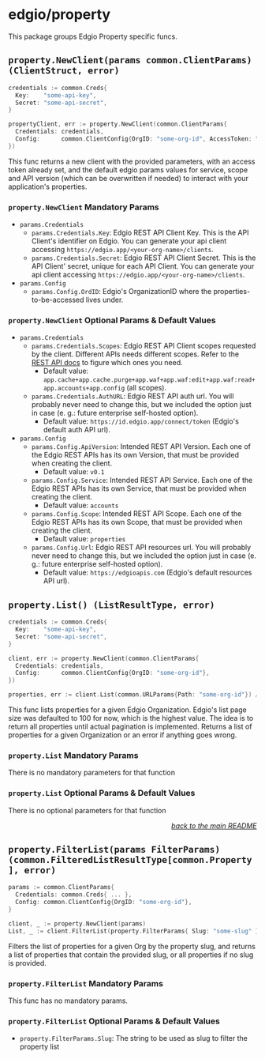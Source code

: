 # edgio/property

This package groups Edgio Property specific funcs.

## `property.NewClient(params common.ClientParams) (ClientStruct, error)`

```go
credentials := common.Creds{
  Key:    "some-api-key",
  Secret: "some-api-secret",
}

propertyClient, err := property.NewClient(common.ClientParams{
  Credentials: credentials,
  Config:      common.ClientConfig{OrgID: "some-org-id", AccessToken: "some-access-token"},
})
```

This func returns a new client with the provided parameters, with an access token already set, and the default edgio params values for service, scope and API version (which can be overwritten if needed) to interact with your application's properties.

### `property.NewClient` Mandatory Params

- `params.Credentials`
  - `params.Credentials.Key`: Edgio REST API Client Key. This is the API Client's identifier on Edgio. You can generate your api client accessing `https://edgio.app/<your-org-name>/clients`.
  - `params.Credentials.Secret`: Edgio REST API Client Secret. This is the API Client' secret, unique for each API Client. You can generate your api client accessing `https://edgio.app/<your-org-name>/clients`.
- `params.Config`
  - `params.Config.OrdID`: Edgio's OrganizationID where the properties-to-be-accessed lives under.

### `property.NewClient` Optional Params & Default Values

- `params.Credentials`
  - `params.Credentials.Scopes`: Edgio REST API Client scopes requested by the client. Different APIs needs different scopes. Refer to the [REST API docs](https://docs.edg.io/rest_api) to figure which ones you need.
    - Default value: `app.cache+app.cache.purge+app.waf+app.waf:edit+app.waf:read+app.accounts+app.config` (all scopes).
  - `params.Credentials.AuthURL`: Edgio REST API auth url. You will probably never need to change this, but we included the option just in case (e. g.: future enterprise self-hosted option).
    - Default value: `https://id.edgio.app/connect/token` (Edgio's default auth API url).
- `params.Config`
  - `params.Config.ApiVersion`: Intended REST API Version. Each one of the Edgio REST APIs has its own Version, that must be provided when creating the client.
    - Default value: `v0.1`
  - `params.Config.Service`: Intended REST API Service. Each one of the Edgio REST APIs has its own Service, that must be provided when creating the client.
    - Default value: `accounts`
  - `params.Config.Scope`: Intended REST API Scope. Each one of the Edgio REST APIs has its own Scope, that must be provided when creating the client.
    - Default value: `properties`
  - `params.Config.Url`: Edgio REST API resources url. You will probably never need to change this, but we included the option just in case (e. g.: future enterprise self-hosted option).
    - Default value: `https://edgioapis.com` (Edgio's default resources API url).

## `property.List() (ListResultType, error)`

```go
credentials := common.Creds{
  Key:    "some-api-key",
  Secret: "some-api-secret",
}

client, err := property.NewClient(common.ClientParams{
  Credentials: credentials,
  Config:      common.ClientConfig{OrgID: "some-org-id"},
})

properties, err := client.List(common.URLParams{Path: "some-org-id"}) // [{ "ID": "prop-id", "Slug": "prop-slug", "CreatedAt": "2019-08-24T14:15:22Z", "UpdatedAt": "2019-08-24T14:15:22Z" }]
```

This func lists properties for a given Edgio Organization. Edgio's list page size was defaulted to 100 for now, which is the highest value. The idea is to return all properties until actual pagination is implemented. Returns a list of properties for a given Organization or an error if anything goes wrong.

### `property.List` Mandatory Params

There is no mandatory parameters for that function

### `property.List` Optional Params & Default Values

There is no optional parameters for that function

<p align="right"><em><a href="../#edgio-organizations-api">back to the main README</a></em></p>

## `property.FilterList(params FilterParams) (common.FilteredListResultType[common.Property], error)`

```go
params := common.ClientParams{
  Credentials: common.Creds{ ... },
  Config: common.ClientConfig{OrgID: "some-org-id"},
}

client, _ := property.NewClient(params)
List, _ := client.FilterList(property.FilterParams{ Slug: "some-slug" }) // [{ "ID": "prop-id", "Slug": "some-slug", "CreatedAt": "2019-08-24T14:15:22Z", "UpdatedAt": "2019-08-24T14:15:22Z" }]
```

Filters the list of properties for a given Org by the property slug, and returns a list of properties that contain the provided slug, or all properties if no slug is provided.

### `property.FilterList` Mandatory Params

This func has no mandatory params.

### `property.FilterList` Optional Params & Default Values

- `property.FilterParams.Slug`: The string to be used as slug to filter the property list
